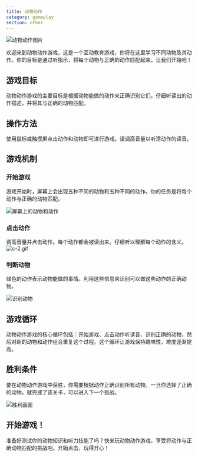 ```yaml
---
title: 动物动作
category: gameplay
section: other
---
```

![动物动作图片](https://help.studycat.com/hc/article_attachments/34882188453017)

欢迎来到动物动作游戏，这是一个互动教育游戏，你将在这里学习不同动物及其动作。你的目标是通过听指示，将每个动物与正确的动作匹配起来。让我们开始吧！

## 游戏目标

动物动作游戏的主要目标是根据动物能做的动作来正确识别它们。仔细听读出的动作描述，并将其与正确的动物匹配。

## 操作方法

使用鼠标或触摸屏点击动作和动物即可进行游戏。请调高音量以听清动作的读音。

## 游戏机制

### 开始游戏

游戏开始时，屏幕上会出现五种不同的动物和五种不同的动作。你的任务是将每个动作与正确的动物匹配。

![屏幕上的动物和动作](https://help.studycat.com/hc/article_attachments/34882188453017)

### 点击动作

调高音量并点击动作。每个动作都会被读出来。仔细听以理解每个动作的含义。![c-2.gif](https://help.studycat.com/hc/article_attachments/35127586834841)

### 判断动物

绿色的动作表示动物能做的事情。利用这些信息来识别可以做这些动作的正确动物。

![识别动物](https://help.studycat.com/hc/article_attachments/34882188459545)

## 游戏循环

动物动作游戏的核心循环包括：开始游戏、点击动作听读音、识别正确的动物，然后对新的动物和动作组合重复这个过程。这个循环让游戏保持趣味性，难度逐渐提高。

## 胜利条件

要在动物动作游戏中获胜，你需要根据动作正确识别所有动物。一旦你选择了正确的动物，就完成了该关卡，可以进入下一个挑战。

![胜利画面](https://help.studycat.com/hc/article_attachments/34882155516441)

## 开始游戏！

准备好测试你的动物知识和听力技能了吗？快来玩动物动作游戏，享受将动作与正确动物匹配的挑战吧。开始点击，玩得开心！
